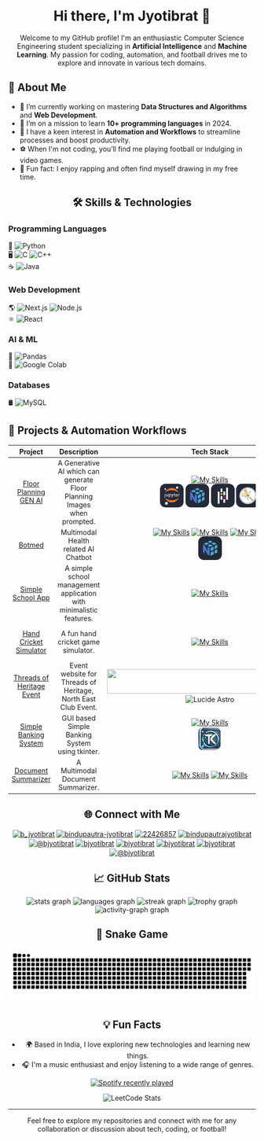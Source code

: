 <div align="center">
  
# Hi there, I'm Jyotibrat 👋

Welcome to my GitHub profile! I'm an enthusiastic Computer Science Engineering student specializing in **Artificial Intelligence** and **Machine Learning**. My passion for coding, automation, and football drives me to explore and innovate in various tech domains.

<div align="left">

## 🚀 About Me

- 🔭 I’m currently working on mastering **Data Structures and Algorithms** and **Web Development**.
- 🌱 I’m on a mission to learn **10+ programming languages** in 2024.
- 🤖 I have a keen interest in **Automation and Workflows** to streamline processes and boost productivity.
- ⚽ When I'm not coding, you’ll find me playing football or indulging in video games.
- 🎤 Fun fact: I enjoy rapping and often find myself drawing in my free time.

<h2 align="center">🛠️ Skills & Technologies</h2>


<!-- SKILLS_SECTION_START -->
<!-- SKILLS_SECTION_START -->

### **Programming Languages**
📝 ![Python](https://img.shields.io/badge/-Python-3776AB?style=for-the-badge&logo=python&logoColor=white)  
🖥️ ![C](https://img.shields.io/badge/-C-A8B9CC?style=for-the-badge&logo=c&logoColor=white) ![C++](https://img.shields.io/badge/-C++-00599C?style=for-the-badge&logo=c%2B%2B&logoColor=white)  
☕ ![Java](https://img.shields.io/badge/-Java-ED8B00?style=for-the-badge&logo=openjdk&logoColor=white)  

### **Web Development**
🌎 ![Next.js](https://img.shields.io/badge/-Next.js-000000?style=for-the-badge&logo=nextdotjs&logoColor=white) ![Node.js](https://img.shields.io/badge/-Node.js-339933?style=for-the-badge&logo=nodedotjs&logoColor=white)  
⚛️ ![React](https://img.shields.io/badge/-React-20232A?style=for-the-badge&logo=react&logoColor=61DAFB)  

### **AI & ML**
🤖 ![Pandas](https://img.shields.io/badge/-Pandas-150458?style=for-the-badge&logo=pandas&logoColor=white)  
🚀 ![Google Colab](https://img.shields.io/badge/-Google_Colab-F9AB00?style=for-the-badge&logo=googlecolab&logoColor=white)  

### **Databases**
🛢️ ![MySQL](https://img.shields.io/badge/-MySQL-4479A1?style=for-the-badge&logo=mysql&logoColor=white)  
<!-- SKILLS_SECTION_END -->
<!-- SKILLS_SECTION_END -->
<!-- SKILLS_SECTION_END -->
<!-- SKILLS_SECTION_END -->
<!-- SKILLS_SECTION_END -->
<!-- SKILLS_SECTION_END -->
<!-- SKILLS_SECTION_END -->
<!-- SKILLS_SECTION_END -->
<!-- SKILLS_SECTION_END -->
<!-- SKILLS_SECTION_END -->
<!-- SKILLS_SECTION_END -->
<!-- SKILLS_SECTION_END -->
<!-- SKILLS_SECTION_END -->
<!-- SKILLS_SECTION_END -->
<!-- SKILLS_SECTION_END -->
<!-- SKILLS_SECTION_END -->
<!-- SKILLS_SECTION_END -->
<!-- SKILLS_SECTION_END -->
<!-- SKILLS_SECTION_END -->
<!-- SKILLS_SECTION_END -->
<!-- SKILLS_SECTION_END -->
<!-- SKILLS_SECTION_END -->
<!-- SKILLS_SECTION_END -->
<!-- SKILLS_SECTION_END -->
<!-- SKILLS_SECTION_END -->
<!-- SKILLS_SECTION_END -->
<!-- SKILLS_SECTION_END -->
<!-- SKILLS_SECTION_END -->
<!-- SKILLS_SECTION_END -->
<!-- SKILLS_SECTION_END -->
<!-- SKILLS_SECTION_END -->
<!-- SKILLS_SECTION_END -->
<!-- SKILLS_SECTION_END -->
<!-- SKILLS_SECTION_END -->
<!-- SKILLS_SECTION_END -->
<!-- SKILLS_SECTION_END -->
<!-- SKILLS_SECTION_END -->
<!-- SKILLS_SECTION_END -->
<!-- SKILLS_SECTION_END -->
<!-- SKILLS_SECTION_END -->
<!-- SKILLS_SECTION_END -->
<!-- SKILLS_SECTION_END -->
<!-- SKILLS_SECTION_END -->
<!-- SKILLS_SECTION_END -->
<!-- SKILLS_SECTION_END -->
<!-- SKILLS_SECTION_END -->
<!-- SKILLS_SECTION_END -->
<!-- SKILLS_SECTION_END -->
<!-- SKILLS_SECTION_END -->
<!-- SKILLS_SECTION_END -->
<!-- SKILLS_SECTION_END -->
<!-- SKILLS_SECTION_END -->
<!-- SKILLS_SECTION_END -->
<!-- SKILLS_SECTION_END -->
<!-- SKILLS_SECTION_END -->
<!-- SKILLS_SECTION_END -->
<!-- SKILLS_SECTION_END -->
<!-- SKILLS_SECTION_END -->
<!-- SKILLS_SECTION_END -->
<!-- SKILLS_SECTION_END -->
<!-- SKILLS_SECTION_END -->
<!-- SKILLS_SECTION_END -->
<!-- SKILLS_SECTION_END -->
<!-- SKILLS_SECTION_END -->
<!-- SKILLS_SECTION_END -->
<!-- SKILLS_SECTION_END -->
<!-- SKILLS_SECTION_END -->
<!-- SKILLS_SECTION_END -->
<!-- SKILLS_SECTION_END -->
<!-- SKILLS_SECTION_END -->
<!-- SKILLS_SECTION_END -->
<!-- SKILLS_SECTION_END -->
<!-- SKILLS_SECTION_END -->
<!-- SKILLS_SECTION_END -->
<!-- SKILLS_SECTION_END -->
<!-- SKILLS_SECTION_END -->
<!-- SKILLS_SECTION_END -->
<!-- SKILLS_SECTION_END -->
<!-- SKILLS_SECTION_END -->
<!-- SKILLS_SECTION_END -->
<!-- SKILLS_SECTION_END -->
<!-- SKILLS_SECTION_END -->
<!-- SKILLS_SECTION_END -->
<!-- SKILLS_SECTION_END -->
<!-- SKILLS_SECTION_END -->
<!-- SKILLS_SECTION_END -->
<!-- SKILLS_SECTION_END -->
<!-- SKILLS_SECTION_END -->
<!-- SKILLS_SECTION_END -->

## 🔧 Projects & Automation Workflows

<div align="center">

| **Project** | **Description** | **Tech Stack** | **Features** | **Status** |
|-------------|-----------------|----------------|--------------|------------|
| <div align="center">[Floor Planning GEN AI](https://github.com/Jyotibrat/Floor-Planning-Gen-AI)</div> | <div align="center">A Generative AI which can generate Floor Planning Images when prompted.</div> | <div align="center">[![My Skills](https://skillicons.dev/icons?i=python&perline=5&theme=dark)](https://skillicons.dev) <br> <img src="https://github.com/Jyotibrat/Jyotibrat/blob/main/src/Assets/Jupyter.svg" alt="Jupyter Notebook" width="48" height="48"/> <img src="https://github.com/Jyotibrat/Jyotibrat/blob/main/src/Assets/Numpy.png" alt="Numpy" width="48" height="48"/> <img src="https://github.com/Jyotibrat/Jyotibrat/blob/main/src/Assets/Pandas.png" alt="Pandas" width="48" height="48"/> <img src="https://github.com/Jyotibrat/Jyotibrat/blob/main/src/Assets/matplotlib.png" alt="Matplotlib" width="48" height="48"/></div> | <div align="center">Feature 1, Feature 2</div> | <div align="center">Ongoing</div> |
| <div align="center">[Botmed](https://github.com/Jyotibrat/Botmed)</div> | <div align="center">Multimodal Health related AI Chatbot</div> | <div align="center">[![My Skills](https://skillicons.dev/icons?i=python,html,css,js&perline=4&theme=dark)](https://skillicons.dev) [![My Skills](https://skillicons.dev/icons?i=ts,fastapi,tensorflow,opencv&perline=34&theme=dark)](https://skillicons.dev) [![My Skills](https://skillicons.dev/icons?i=netlify,flask,tailwind&perline=34&theme=dark)](https://skillicons.dev) <br> <img src="https://github.com/Jyotibrat/Jyotibrat/blob/main/src/Assets/Numpy.png" alt="Numpy" width="48" height="48"/> </div> | <div align="center">Feature 1, Feature 2</div> | <div align="center">Ongoing</div> || <div align="center">[MarkView](https://github.com/Jyotibrat/MarkView)</div> | <div align="center">A Markdown Previewer with some extra features.</div> | <div align="center">[![My Skills](https://skillicons.dev/icons?i=html,css,js&perline=5&theme=dark)](https://skillicons.dev)</div> | <div align="center">Feature 1, Feature 2</div> | <div align="center">Completed</div> |
| <div align="center">[Simple School App](https://github.com/Jyotibrat/Simple-School-App)</div> | <div align="center">A simple school management application with minimalistic features.</div> | <div align="center">[![My Skills](https://skillicons.dev/icons?i=java&perline=5&theme=dark)](https://skillicons.dev)</div> | <div align="center">Feature 1, Feature 2</div> | <div align="center">Completed</div> |
| <div align="center">[Hand Cricket Simulator](https://github.com/Jyotibrat/Hand-Cricket-Simulator)</div> | <div align="center">A fun hand cricket game simulator.</div> | <div align="center">[![My Skills](https://skillicons.dev/icons?i=java&perline=5&theme=dark)](https://skillicons.dev)</div> | <div align="center">Feature 1, Feature 2</div> | <div align="center">Completed</div> |
| <div align="center">[Threads of Heritage Event](https://github.com/NorthEastClubVITB/Threads-of-Heritage)</div> | <div align="center">Event website for Threads of Heritage, North East Club Event.</div> | <div align="center"> <a href="https://skillicons.dev"> <img src="https://skillicons.dev/icons?i=astro,npm,tailwind,netlify&perline=5&theme=dark" width="420" height="50"> </a> <br> <img src="https://lucide.dev/favicon.ico" width="48" height="48" alt="Lucide Astro"> </div> | <div align="center">Feature 1, Feature 2</div> | <div align="center">Completed</div> |
| <div align="center">[Simple Banking System](https://github.com/Jyotibrat/Simple-School-App)</div> | <div align="center">GUI based Simple Banking System using tkinter.</div> | <div align="center">[![My Skills](https://skillicons.dev/icons?i=python&perline=5&theme=dark)](https://skillicons.dev) <br> <img src="https://github.com/Jyotibrat/Jyotibrat/blob/main/src/Assets/Tkinter.png" alt="Jupyter Notebook" width="48" height="48"/></div> | <div align="center">Feature 1, Feature 2</div> | <div align="center">Completed</div> | 
| <div align="center">[Document Summarizer](https://github.com/Jyotibrat/Document-Summarizer)</div> | <div align="center">A Multimodal Document Summarizer.</div> | <div align="center">[![My Skills](https://skillicons.dev/icons?i=html,css,js,ts&perline=4&theme=dark)](https://skillicons.dev) [![My Skills](https://skillicons.dev/icons?i=python,flask&perline=5&theme=dark)](https://skillicons.dev)</div> | <div align="center">Feature 1, Feature 2</div> | <div align="center">Completed</div> |

<div align="center">

## 🌐 Connect with Me

<p align="center">
  <a href="https://twitter.com/b_jyotibrat" target="blank"><img align="center" src="https://raw.githubusercontent.com/rahuldkjain/github-profile-readme-generator/master/src/images/icons/Social/twitter.svg" alt="b_jyotibrat" height="30" width="40" /></a>
  <a href="https://linkedin.com/in/bindupautra-jyotibrat" target="blank"><img align="center" src="https://raw.githubusercontent.com/rahuldkjain/github-profile-readme-generator/master/src/images/icons/Social/linked-in-alt.svg" alt="bindupautra-jyotibrat" height="30" width="40" /></a>
  <a href="https://stackoverflow.com/users/22426857" target="blank"><img align="center" src="https://raw.githubusercontent.com/rahuldkjain/github-profile-readme-generator/master/src/images/icons/Social/stack-overflow.svg" alt="22426857" height="30" width="40" /></a>
  <a href="https://kaggle.com/bindupautrajyotibrat" target="blank"><img align="center" src="https://raw.githubusercontent.com/rahuldkjain/github-profile-readme-generator/master/src/images/icons/Social/kaggle.svg" alt="bindupautrajyotibrat" height="30" width="40" /></a>
  <a href="https://medium.com/@bjyotibrat" target="blank"><img align="center" src="https://raw.githubusercontent.com/rahuldkjain/github-profile-readme-generator/master/src/images/icons/Social/medium.svg" alt="@bjyotibrat" height="30" width="40" /></a>
  <a href="https://www.codechef.com/users/bjyotibrat" target="blank"><img align="center" src="https://cdn.jsdelivr.net/npm/simple-icons@3.1.0/icons/codechef.svg" alt="bjyotibrat" height="30" width="40" /></a>
  <a href="https://www.hackerrank.com/bjyotibrat" target="blank"><img align="center" src="https://raw.githubusercontent.com/rahuldkjain/github-profile-readme-generator/master/src/images/icons/Social/hackerrank.svg" alt="bjyotibrat" height="30" width="40" /></a>
  <a href="https://codeforces.com/profile/bjyotibrat" target="blank"><img align="center" src="https://raw.githubusercontent.com/rahuldkjain/github-profile-readme-generator/master/src/images/icons/Social/codeforces.svg" alt="bjyotibrat" height="30" width="40" /></a>
  <a href="https://www.leetcode.com/bjyotibrat" target="blank"><img align="center" src="https://raw.githubusercontent.com/rahuldkjain/github-profile-readme-generator/master/src/images/icons/Social/leet-code.svg" alt="bjyotibrat" height="30" width="40" /></a>
  <a href="https://www.hackerearth.com/@bjyotibrat" target="blank"><img align="center" src="https://raw.githubusercontent.com/rahuldkjain/github-profile-readme-generator/master/src/images/icons/Social/hackerearth.svg" alt="@bjyotibrat" height="30" width="40" /></a>
</p>

## 📈 GitHub Stats

<div align="center">
  <img src="https://github-readme-stats.vercel.app/api?username=Jyotibrat&hide_title=false&hide_rank=false&show_icons=true&include_all_commits=true&count_private=true&disable_animations=false&theme=dracula&locale=en&hide_border=false&order=1" height="150" alt="stats graph"  />
  <img src="https://github-readme-stats.vercel.app/api/top-langs?username=Jyotibrat&locale=en&hide_title=false&layout=compact&card_width=320&langs_count=5&theme=dracula&hide_border=false&order=2" height="150" alt="languages graph"  />
  <img src="https://streak-stats.demolab.com?user=Jyotibrat&locale=en&mode=daily&theme=dracula&hide_border=false&border_radius=5&order=3" height="150" alt="streak graph"  />
  <img src="https://github-profile-trophy.vercel.app?username=Jyotibrat&theme=dracula&column=-1&row=1&margin-w=8&margin-h=8&no-bg=false&no-frame=false&order=4" height="150" alt="trophy graph"  />
  <img src="https://github-readme-activity-graph.vercel.app/graph?username=Jyotibrat&radius=16&theme=react&area=true&order=5" height="300" alt="activity-graph graph"  />
</div>

## 🐍 Snake Game

![Snake animation](https://github.com/Jyotibrat/Jyotibrat/blob/main/src/Assets/snake.svg)

<div align="center">

## 💡 Fun Facts

- 🌍 Based in India, I love exploring new technologies and learning new things.
- 🎧 I'm a music enthusiast and enjoy listening to a wide range of genres.

<div align="center">
  <a href="https://open.spotify.com/user/o9kt4p73vbph2wbosa8e41obu">
    <img src="https://spotify-recently-played-readme.vercel.app/api?user=o9kt4p73vbph2wbosa8e41obu&count=5" alt="Spotify recently played"  />
  </a>
</div>

![LeetCode Stats](https://leetcard.jacoblin.cool/bjyotibrat?theme=dark&font=Karma)

---
Feel free to explore my repositories and connect with me for any collaboration or discussion about tech, coding, or football!
